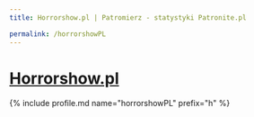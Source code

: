 ```yaml
---
title: Horrorshow.pl | Patromierz - statystyki Patronite.pl

permalink: /horrorshowPL
---
```


# [Horrorshow.pl](https://patronite.pl/horrorshowPL)

{% include profile.md name="horrorshowPL" prefix="h" %}
